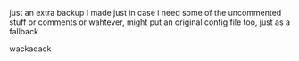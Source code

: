 just an extra backup I made just in case i need some of the uncommented stuff or comments or wahtever, might put an original config file too, just as a fallback

wackadack